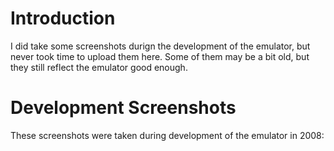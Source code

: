 # Introduction #

I did take some screenshots durign the development of the emulator, but never took time to upload them here.
Some of them may be a bit old, but they still reflect the emulator good enough.


# Development Screenshots #

These screenshots were taken during development of the emulator in 2008:
![![](http://crystalboy.googlecode.com/svn/wiki/dev2008-00.png)](http://crystalboy.googlecode.com/svn/wiki/dev2008-00.png)
![![](http://crystalboy.googlecode.com/svn/wiki/dev2008-01.png)](http://crystalboy.googlecode.com/svn/wiki/dev2008-01.png)
![![](http://crystalboy.googlecode.com/svn/wiki/dev2008-02.png)](http://crystalboy.googlecode.com/svn/wiki/dev2008-02.png)
![![](http://crystalboy.googlecode.com/svn/wiki/dev2008-03.png)](http://crystalboy.googlecode.com/svn/wiki/dev2008-03.png)